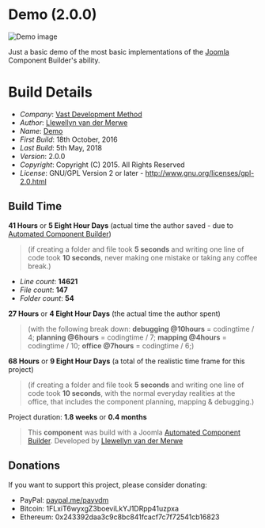 # Demo (2.0.0)

![Demo image](https://raw.githubusercontent.com/namibia/demo-joomla-3-component/master/admin/assets/images/vdm-component.jpg "The Demo")

Just a basic demo of the most basic implementations of the [Joomla](http://www.joomla.org) Component Builder's ability.

# Build Details

+ *Company*: [Vast Development Method](https://www.vdm.io/)
+ *Author*: [Llewellyn van der Merwe](mailto:joomla@vdm.io)
+ *Name*: [Demo](https://www.vdm.io/)
+ *First Build*: 18th October, 2016
+ *Last Build*: 5th May, 2018
+ *Version*: 2.0.0
+ *Copyright*: Copyright (C) 2015. All Rights Reserved
+ *License*: GNU/GPL Version 2 or later - http://www.gnu.org/licenses/gpl-2.0.html

## Build Time

**41 Hours** or **5 Eight Hour Days** (actual time the author saved -
due to [Automated Component Builder](https://www.vdm.io/joomla-component-builder))

> (if creating a folder and file took **5 seconds** and writing one line of code took **10 seconds**,
> never making one mistake or taking any coffee break.)

+ *Line count*: **14621**
+ *File count*: **147**
+ *Folder count*: **54**

**27 Hours** or **4 Eight Hour Days** (the actual time the author spent)

> (with the following break down:
> **debugging @10hours** = codingtime / 4;
> **planning @6hours** = codingtime / 7;
> **mapping @4hours** = codingtime / 10;
> **office @7hours** = codingtime / 6;)

**68 Hours** or **9 Eight Hour Days**
(a total of the realistic time frame for this project)

> (if creating a folder and file took **5 seconds** and writing one line of code took **10 seconds**,
> with the normal everyday realities at the office, that includes the component planning, mapping & debugging.)

Project duration: **1.8 weeks** or **0.4 months**

> This **component** was build with a Joomla [Automated Component Builder](https://www.vdm.io/joomla-component-builder).
> Developed by [Llewellyn van der Merwe](mailto:joomla@vdm.io)

## Donations

If you want to support this project, please consider donating:
* PayPal: [paypal.me/payvdm](https://www.paypal.me/payvdm)
* Bitcoin: 1FLxiT6wyxgZ3boeviLkYJ1DRpp41uzpxa
* Ethereum: 0x243392daa3c9c8bc841fcacf7c7f72541cb16823 